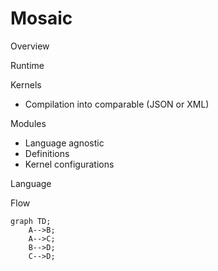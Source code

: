 # Mosaic

Overview

Runtime

Kernels
 - Compilation into comparable (JSON or XML)

Modules
  - Language agnostic
  - Definitions
  - Kernel configurations

Language

Flow

```mermaid
graph TD;
    A-->B;
    A-->C;
    B-->D;
    C-->D;
```
